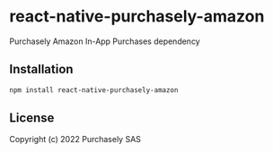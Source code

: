 # react-native-purchasely-amazon

Purchasely Amazon In-App Purchases dependency

## Installation

```sh
npm install react-native-purchasely-amazon
```

## License

Copyright (c) 2022 Purchasely SAS
